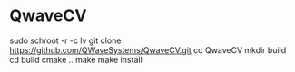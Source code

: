 # QwaveCV

sudo schroot -r -c lv
git clone https://github.com/QWaveSystems/QwaveCV.git
cd QwaveCV
mkdir build
cd build
cmake ..
make
make install
